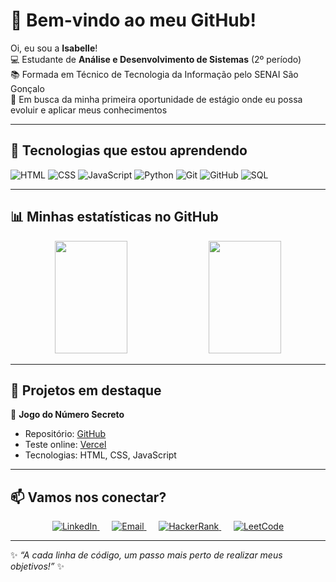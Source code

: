 # 🌟 Bem-vindo ao meu GitHub!  

Oi, eu sou a **Isabelle**!  
💻 Estudante de **Análise e Desenvolvimento de Sistemas** (2º período)  
📚 Formada em Técnico de Tecnologia da Informação pelo SENAI São Gonçalo   
🚀 Em busca da minha primeira oportunidade de estágio onde eu possa evoluir e aplicar meus conhecimentos 

---

## 🔧 Tecnologias que estou aprendendo

![HTML](https://img.shields.io/badge/HTML5-E34F26?style=for-the-badge&logo=html5&logoColor=white) 
![CSS](https://img.shields.io/badge/CSS3-1572B6?style=for-the-badge&logo=css3&logoColor=white) 
![JavaScript](https://img.shields.io/badge/JavaScript-F7DF1E?style=for-the-badge&logo=javascript&logoColor=black) 
![Python](https://img.shields.io/badge/Python-3776AB?style=for-the-badge&logo=python&logoColor=white) 
![Git](https://img.shields.io/badge/Git-F05032?style=for-the-badge&logo=git&logoColor=white) 
![GitHub](https://img.shields.io/badge/GitHub-181717?style=for-the-badge&logo=github&logoColor=white) 
![SQL](https://img.shields.io/badge/SQL-003B57?style=for-the-badge&logo=mysql&logoColor=white)

---

## 📊 Minhas estatísticas no GitHub

<div align="center">
  <img height="180em" width="48%" src="https://github-readme-stats.vercel.app/api/top-langs/?username=isabelleMoreira-git&layout=compact&theme=dracula"/>
  <img height="180em" width="48%" src="https://github-readme-stats.vercel.app/api?username=isabelleMoreira-git&show_icons=true&theme=dracula"/>
</div>

---

## 🚀 Projetos em destaque

🎯 **Jogo do Número Secreto**  
- Repositório: [GitHub](https://github.com/isabelleMoreira-git/jogo-do-numero-secreto-2.git)  
- Teste online: [Vercel](https://jogo-do-numero-secreto-2-eight.vercel.app)  
- Tecnologias: HTML, CSS, JavaScript

---

## 📫 Vamos nos conectar?

<div align="center">

<a href="https://www.linkedin.com/in/isabelle-moreira-0ab660359"> 
  <img alt="LinkedIn" src="https://img.shields.io/badge/LinkedIn-0077B5?style=for-the-badge&logo=LinkedIn&logoColor=white"/> 
</a> &nbsp;&nbsp;&nbsp;&nbsp; 
<a href="mailto:isamoreira280554@gmail.com"> 
  <img alt="Email" src="https://img.shields.io/badge/Email-D14836?style=for-the-badge&logo=Gmail&logoColor=white"/> 
</a> &nbsp;&nbsp;&nbsp;&nbsp; 
<a href="https://www.hackerrank.com/profile/isamoreira280554"> 
  <img alt="HackerRank" src="https://img.shields.io/badge/HackerRank-2EC866?style=for-the-badge&logo=HackerRank&logoColor=white"/> 
</a> &nbsp;&nbsp;&nbsp;&nbsp; 
<a href="https://leetcode.com/u/bellemoreira/"> 
  <img alt="LeetCode" src="https://img.shields.io/badge/LeetCode-F79F1F?style=for-the-badge&logo=LeetCode&logoColor=white"/> 
</a>

</div>

---

✨ *“A cada linha de código, um passo mais perto de realizar meus objetivos!”* ✨
